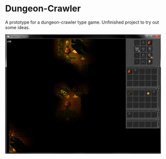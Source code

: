# Dungeon-Crawler
A prototype for a dungeon-crawler type game.
Unfinished project to try out some ideas.

![](https://raw.githubusercontent.com/Sopel97/Dungeon-Crawler/master/thumb.png)
